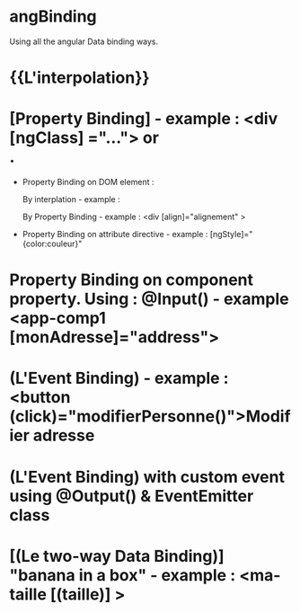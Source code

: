 # angBinding

Using all the angular Data binding ways.

# {{L'interpolation}}


# [Property Binding] - example : <div [ngClass] ="…"> or <div bind-ngClass ="…">  .

- Property Binding on DOM element :
   
   By interplation - example : <div align="{{alignement}}"  >
   
   By Property Binding - example : <div [align]="alignement" >
   
- Property Binding on attribute directive  - example :  [ngStyle]="{color:couleur}"

# Property Binding on component property. Using :  @Input() - example  <app-comp1 [monAdresse]="address"></app-comp1>

# (L'Event Binding) - example : <button (click)="modifierPersonne()">Modifier adresse</button>

# (L'Event Binding) with custom event using @Output() & EventEmitter class

#  [(Le two-way Data Binding)] "banana in a box" - example : <ma-taille [(taille)] ></ma-taille>

  





 
	



    
